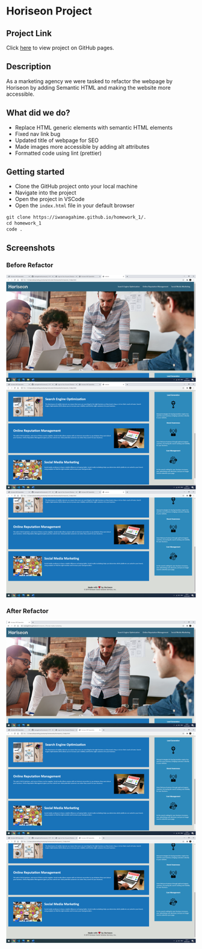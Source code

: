 # Horiseon Project

## Project Link

Click [here](https://iwanagahime.github.io/homework_1/.) to view project on GitHub pages.

## Description

As a marketing agency we were tasked to refactor the webpage by Horiseon by adding Semantic HTML and making the website more accessible.

## What did we do?

- Replace HTML generic elements with semantic HTML elements
- Fixed nav link bug
- Updated title of webpage for SEO
- Made images more accessible by adding alt attributes
- Formatted code using lint (prettier)

## Getting started

- Clone the GitHub project onto your local machine
- Navigate into the project
- Open the project in VSCode
- Open the `index.html` file in your default browser

```
git clone https://iwanagahime.github.io/homework_1/.
cd homework_1
code .
```

## Screenshots

### Before Refactor

![Image before refactor](assets/images/website-before-refactor-1.png)
![Image before refactor](assets/images/website-before-refactor-2.png)
![Image before refactor](assets/images/website-before-refactor-3.png)

### After Refactor

![Image after refactor](assets/images/website-after-refactor-1.png)
![Image after refactor](assets/images/website-after-refactor-2.png)
![Image after refactor](assets/images/website-after-refactor-3.png)
